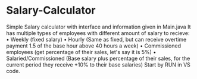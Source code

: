 # Salary-Calculator
Simple Salary calculator with interface and information given in Main.java
It has multiple types of employees with different amount of salary to recieve:
• Weekly (fixed salary)
• Hourly (Same as fixed, but can receive overtime payment 1.5 of the base hour above 40 hours a week)
• Commissioned employees (get percentage of their sales, let's say it is 5%)
• Salaried/Commissioned (Base salary plus percentage of their sales, for the current period they receive +10% to their base salaries)
Start by RUN in VS code.
